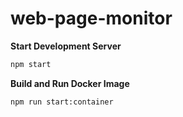 # web-page-monitor

**Start Development Server**
```bash
npm start
```

**Build and Run Docker Image**
```bash
npm run start:container
```